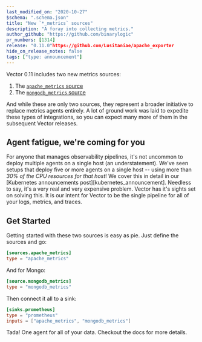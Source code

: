 ```yaml
---
last_modified_on: "2020-10-27"
$schema: ".schema.json"
title: "New `*_metrics` sources"
description: "A foray into collecting metrics."
author_github: "https://github.com/binarylogic"
pr_numbers: [1314]
release: "0.11.0"https://github.com/Lusitaniae/apache_exporter
hide_on_release_notes: false
tags: ["type: announcement"]
---
```


Vector 0.11 includes two new metrics sources:

1. The [`apache_metrics` source][apache_metrics_source]
2. The [`mongodb_metrics` source][mongodb_metrics_source]

And while these are only two sources, they represent a broader initiative
to replace metrics agents entirely. A lot of ground work was laid to expedite
these types of integrations, so you can expect many more of them in the
subsequent Vector releases.

## Agent fatigue, we're coming for you

For anyone that manages observability pipelines, it's not uncommon to deploy
multiple agents on a single host (an understatement). We've seen setups
that deploy five or more agents on a single host -- using more than _30% of the
CPU resources for that host_! We cover this in detail in our
[Kubernetes announcements post][kubernetes_announcement]. Needless to say,
it's a very real and very expensive problem. Vector has it's sights set on
solving this. It is our intent for Vector to be the single pipeline for
all of your logs, metrics, and traces.

## Get Started

Getting started with these two sources is easy as pie. Just define the sources
and go:

```toml
[sources.apache_metrics]
type = "apache_metrics"
```

And for Mongo:

```toml
[source.mongodb_metrics]
type = "mongodb_metrics"
```

Then connect it all to a sink:

```toml
[sinks.prometheus]
type = "prometheus"
inputs = ["apache_metrics", "mongodb_metrics"]
```

Tada! One agent for all of your data. Checkout the docs for more details.

[apache_metrics_source]: ...
[mongodb_metrics_source]: ...
